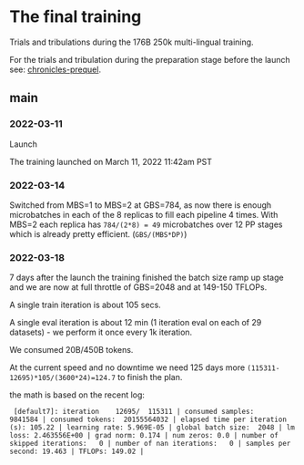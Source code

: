 # The final training

Trials and tribulations during the 176B 250k multi-lingual training.

For the trials and tribulation during the preparation stage before the launch  see: [chronicles-prequel](chronicles-prequel.md).

## main

### 2022-03-11

Launch

The training launched on March 11, 2022 11:42am PST

### 2022-03-14

Switched from MBS=1 to MBS=2 at GBS=784, as now there is enough microbatches in each of the 8 replicas to fill each pipeline 4 times. With MBS=2 each replica has `784/(2*8) = 49` microbatches over 12 PP stages which is already pretty efficient. (`GBS/(MBS*DP)`)


### 2022-03-18

7 days after the launch the training finished the batch size ramp up stage and we are now at full throttle of GBS=2048 and at 149-150 TFLOPs.

A single train iteration is about 105 secs.

A single eval iteration is about 12 min (1 iteration eval on each of 29 datasets) - we perform it once every 1k iteration.

We consumed 20B/450B tokens.

At the current speed and no downtime we need 125 days more `(115311-12695)*105/(3600*24)=124.7` to finish the plan.

the math is based on the recent log:

```
 [default7]: iteration    12695/  115311 | consumed samples:      9841584 | consumed tokens:  20155564032 | elapsed time per iteration (s): 105.22 | learning rate: 5.969E-05 | global batch size:  2048 | lm loss: 2.463556E+00 | grad norm: 0.174 | num zeros: 0.0 | number of skipped iterations:   0 | number of nan iterations:   0 | samples per second: 19.463 | TFLOPs: 149.02 |
```

